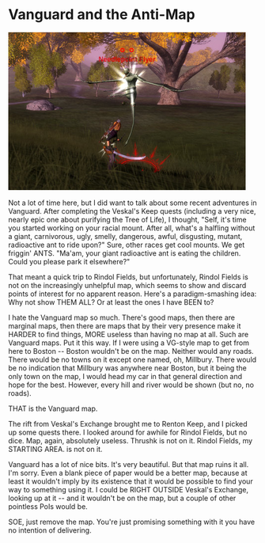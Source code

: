 # Vanguard and the Anti-Map

![vgclient-2008-07-08-07-13-59-19.jpg](../uploads/2008/07/vgclient-2008-07-08-07-13-59-19.jpg)

Not a lot of time here, but I did want to talk about some recent adventures in Vanguard. After completing the Veskal's Keep quests (including a very nice, nearly epic one about purifying the Tree of Life), I thought, "Self, it's time you started working on your racial mount. After all, what's a halfling without a giant, carnivorous, ugly, smelly, dangerous, awful, disgusting, mutant, radioactive ant to ride upon?" Sure, other races get cool mounts. We get friggin' ANTS. "Ma'am, your giant radioactive ant is eating the children. Could you please park it elsewhere?"

That meant a quick trip to Rindol Fields, but unfortunately, Rindol Fields is not on the increasingly unhelpful map, which seems to show and discard points of interest for no apparent reason. Here's a paradigm-smashing idea: Why not show THEM ALL? Or at least the ones I have BEEN to?

I hate the Vanguard map so much. There's good maps, then there are marginal maps, then there are maps that by their very presence make it HARDER to find things, MORE useless than having no map at all. Such are Vanguard maps. Put it this way. If I were using a VG-style map to get from here to Boston -- Boston wouldn't be on the map. Neither would any roads. There would be no towns on it except one named, oh, Millbury. There would be no indication that Millbury was anywhere near Boston, but it being the only town on the map, I would head my car in that general direction and hope for the best. However, every hill and river would be shown (but no, no roads).

THAT is the Vanguard map.

The rift from Veskal's Exchange brought me to Renton Keep, and I picked up some quests there. I looked around for awhile for Rindol Fields, but no dice. Map, again, absolutely useless. Thrushk is not on it. Rindol Fields, my STARTING AREA. is not on it. 

Vanguard has a lot of nice bits. It's very beautiful. But that map ruins it all. I'm sorry. Even a blank piece of paper would be a better map, because at least it wouldn't imply by its existence that it would be possible to find your way to something using it. I could be RIGHT OUTSIDE Veskal's Exchange, looking up at it -- and it wouldn't be on the map, but a couple of other pointless PoIs would be.

SOE, just remove the map. You're just promising something with it you have no intention of delivering.

